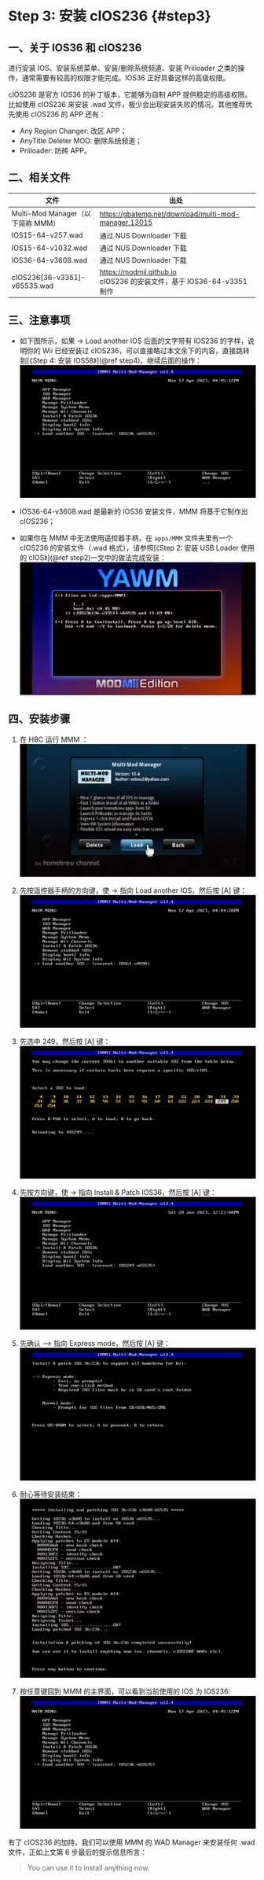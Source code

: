 # Step 3: 安装 cIOS236  {#step3}


## 一、关于 IOS36 和 cIOS236

进行安装 IOS、安装系统菜单、安装/删除系统频道、安装 Priiloader 之类的操作，通常需要有较高的权限才能完成。IOS36 正好具备这样的高级权限。

cIOS236 是官方 IOS36 的补丁版本，它能够为自制 APP 提供稳定的高级权限。比如使用 cIOS236 来安装 .wad 文件，极少会出现安装失败的情况。其他推荐优先使用 cIOS236 的 APP 还有：

- Any Region Changer: 改区 APP；
- AnyTitle Deleter MOD: 删除系统频道；
- Priiloader: 防砖 APP。 


## 二、相关文件

| 文件 | 出处 |
| --- | --- |
| Multi-Mod Manager（以下简称 MMM） | <https://gbatemp.net/download/multi-mod-manager.13015> |
| IOS15-64-v257.wad | 通过 NUS Downloader 下载 |
| IOS15-64-v1032.wad | 通过 NUS Downloader 下载 |
| IOS36-64-v3608.wad | 通过 NUS Downloader 下载 |
| cIOS236[36-v3351]-v65535.wad | <https://modmii.github.io> <br/>cIOS236 的安装文件，基于 IOS36-64-v3351 制作 |


## 三、注意事项

- 如下图所示，如果 -> Load another IOS 后面的文字带有 IOS236 的字样，说明你的 Wii 已经安装过 cIOS236，可以直接略过本文余下的内容，直接跳转到[《Step 4: 安装 IOS58》](@ref step4)，继续后面的操作：<br/>
  ![](./mmm-cios236-loaded.png)

- IOS36-64-v3608.wad 是最新的 IOS36 安装文件，MMM 将基于它制作出 cIOS236；

- 如果你在 MMM 中无法使用遥控器手柄，在 `apps/MMM` 文件夹里有一个 cIOS236 的安装文件（.wad 格式），请参照[《Step 2: 安装 USB Loader 使用的 cIOS》](@ref step2)一文中的做法完成安装：<br/>
  ![](./yawmME-select-cios236.png)


## 四、安装步骤

1. 在 HBC 运行 MMM ：<br/>
  ![](./multi-mod-manager.png)

2. 先按遥控器手柄的方向键，使 -> 指向 Load another IOS，然后按 [A] 键：<br/>
  ![](./mmm-load-another-ios.png)

3. 先选中 249，然后按 [A] 键：<br/>
  ![](./mmm-select-cios249.png)

4. 先按方向键，使 -> 指向 Install & Patch IOS36，然后按 [A] 键：<br/>
  ![](./mmm-cios249-loaded.png)

5. 先确认 --> 指向 Express mode，然后按 [A] 键：<br/>
  ![](./mmm-express-mode.png)

6. 耐心等待安装结束：<br/>
  ![](./mmm-install-cios236.png)

7. 按任意键回到 MMM 的主界面，可以看到当前使用的 IOS 为 IOS236:<br/>
  ![](./mmm-cios236-loaded.png)


有了 cIOS236 的加持，我们可以使用 MMM 的 WAD Manager 来安装任何 .wad 文件，正如上文第 6 步最后的提示信息所言：

> You can use it to install anything now.
